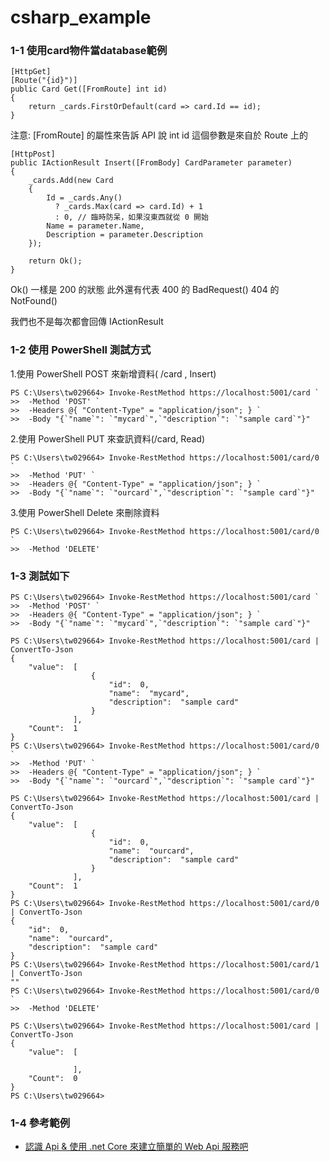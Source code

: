 # csharp_example

### 1-1 使用card物件當database範例


```
[HttpGet]
[Route("{id}")]
public Card Get([FromRoute] int id)
{
    return _cards.FirstOrDefault(card => card.Id == id);
}
```

注意: [FromRoute] 的屬性來告訴 API 說 int id 這個參數是來自於 Route 上的


```
[HttpPost]
public IActionResult Insert([FromBody] CardParameter parameter)
{
    _cards.Add(new Card
    {
        Id = _cards.Any() 
          ? _cards.Max(card => card.Id) + 1
          : 0, // 臨時防呆，如果沒東西就從 0 開始
        Name = parameter.Name,
        Description = parameter.Description
    });

    return Ok();
}
```

Ok() 一樣是 200 的狀態
此外還有代表 400 的 BadRequest()
404 的 NotFound()

我們也不是每次都會回傳 IActionResult

### 1-2 使用 PowerShell 測試方式

1.使用 PowerShell POST 
來新增資料( /card , Insert)
```
PS C:\Users\tw029664> Invoke-RestMethod https://localhost:5001/card `
>>  -Method 'POST' `
>>  -Headers @{ "Content-Type" = "application/json"; } `
>>  -Body "{`"name`": `"mycard`",`"description`": `"sample card`"}"
```
2.使用 PowerShell PUT
來查訊資料(/card, Read)
```
PS C:\Users\tw029664> Invoke-RestMethod https://localhost:5001/card/0 `
>>  -Method 'PUT' `
>>  -Headers @{ "Content-Type" = "application/json"; } `
>>  -Body "{`"name`": `"ourcard`",`"description`": `"sample card`"}"
```

3.使用 PowerShell Delete
來刪除資料
```
PS C:\Users\tw029664> Invoke-RestMethod https://localhost:5001/card/0 `
>>  -Method 'DELETE'
```

### 1-3 測試如下

```
PS C:\Users\tw029664> Invoke-RestMethod https://localhost:5001/card `
>>  -Method 'POST' `
>>  -Headers @{ "Content-Type" = "application/json"; } `
>>  -Body "{`"name`": `"mycard`",`"description`": `"sample card`"}"

PS C:\Users\tw029664> Invoke-RestMethod https://localhost:5001/card | ConvertTo-Json
{
    "value":  [
                  {
                      "id":  0,
                      "name":  "mycard",
                      "description":  "sample card"
                  }
              ],
    "Count":  1
}
PS C:\Users\tw029664> Invoke-RestMethod https://localhost:5001/card/0 `
>>  -Method 'PUT' `
>>  -Headers @{ "Content-Type" = "application/json"; } `
>>  -Body "{`"name`": `"ourcard`",`"description`": `"sample card`"}"

PS C:\Users\tw029664> Invoke-RestMethod https://localhost:5001/card | ConvertTo-Json
{
    "value":  [
                  {
                      "id":  0,
                      "name":  "ourcard",
                      "description":  "sample card"
                  }
              ],
    "Count":  1
}
PS C:\Users\tw029664> Invoke-RestMethod https://localhost:5001/card/0 | ConvertTo-Json
{
    "id":  0,
    "name":  "ourcard",
    "description":  "sample card"
}
PS C:\Users\tw029664> Invoke-RestMethod https://localhost:5001/card/1 | ConvertTo-Json
""
PS C:\Users\tw029664> Invoke-RestMethod https://localhost:5001/card/0 `
>>  -Method 'DELETE'

PS C:\Users\tw029664> Invoke-RestMethod https://localhost:5001/card | ConvertTo-Json
{
    "value":  [

              ],
    "Count":  0
}
PS C:\Users\tw029664>
```

### 1-4 參考範例


- [認識 Api & 使用 .net Core 來建立簡單的 Web Api 服務吧][1]  

[1]:https://igouist.github.io/post/2021/05/newbie-2-webapi/